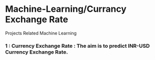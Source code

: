 # Machine-Learning/Currancy Exchange Rate
Projects Related Machine Learning

### 1 : Currency Exchange Rate : The aim is to predict INR-USD Currency Exchange Rate.
